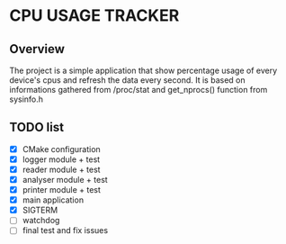 # CPU USAGE TRACKER
 
## Overview
The project is a simple application that show percentage usage of every device's cpus and refresh the data every second. 
It is based on informations gathered from /proc/stat and get_nprocs() function from sysinfo.h

## TODO list
 - [x] CMake configuration
 - [x] logger module + test
 - [x] reader module + test
 - [x] analyser module + test
 - [x] printer module + test
 - [x] main application
 - [x] SIGTERM
 - [ ] watchdog
 - [ ] final test and fix issues
